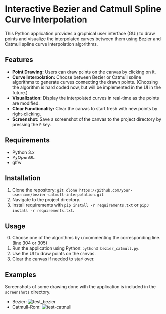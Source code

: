 # Interactive Bezier and Catmull Spline Curve Interpolation

This Python application provides a graphical user interface (GUI) to draw points and visualize the interpolated curves between them using Bezier and Catmull spline curve interpolation algorithms.

## Features

- **Point Drawing:** Users can draw points on the canvas by clicking on it.
- **Curve Interpolation:** Choose between Bezier or Catmull spline algorithms to generate curves connecting the drawn points. (Choosing the algorithm is hard coded now, but will be implemented in the UI in the future.)
- **Visualization:** Display the interpolated curves in real-time as the points are modified.
- **Clear Functionality:** Clear the canvas to start fresh with new points by right-clicking.
- **Screenshot:** Save a screenshot of the canvas to the project directory by pressing the `P` key.

## Requirements

- Python 3.x
- PyOpenGL
- glfw

## Installation

1. Clone the repository: `git clone https://github.com/your-username/bezier-catmull-interpolation.git`
2. Navigate to the project directory.
3. Install requirements with `pip install -r requirements.txt` or `pip3 install -r requirements.txt`.

## Usage
0. Choose one of the algorithms by uncommenting the corresponding line. (line 304 or 305)
1. Run the application using Python: `python3 bezier_catmull.py`.
2. Use the UI to draw points on the canvas.
3. Clear the canvas if needed to start over.

## Examples

Screenshots of some drawing done with the application is included in the `screenshots` directory.
- Bezier:
![test_bezier](https://github.com/yassiommi/curveinterpolation/assets/46069118/1d6c9bd7-c319-45f9-9f35-e1213a99ae60)
- Catmull-Rom:
![test-catmull](https://github.com/yassiommi/curveinterpolation/assets/46069118/90da24d1-cfb0-42ab-81ba-2b98bc5ebec2)


